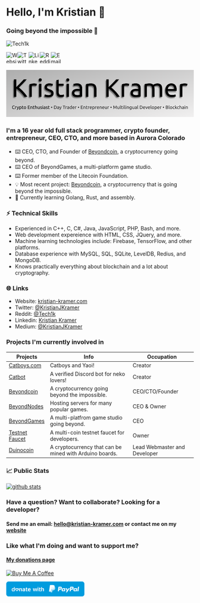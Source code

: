 <h1 align="left">Hello, I'm Kristian 👋</h1>
<h3 align="left">Going beyond the impossible 🚀</h3>

<p align="left"> <img src="https://komarev.com/ghpvc/?username=Tech1k&label=Profile%20views&color=0e75b6&style=flat" alt="Tech1k" /> </p>

<a href="https://kristian-kramer.com">
  <img align="left" alt="Website" width="30px" height="30px" src="https://kristian-kramer.com/assets/img/website.png" />
</a>
<a href="https://twitter.com/kristianjkramer">
  <img align="left" alt="Twitter" width="30px" height="30px" src="https://kristian-kramer.com/assets/img/twitter.png" />
</a>
<a href="https://www.linkedin.com/in/kristian-kramer/">
  <img align="left" alt="Linkedin" width="30px" height="30px" src="https://kristian-kramer.com/assets/img/linkedin.png" />
</a>
<a href="https://reddit.com/u/tech1k">
  <img align="left" alt="Reddit" width="30px" height="30px" src="https://kristian-kramer.com/assets/img/reddit.png" />
</a>
<a href="mailto:hello@kristian-kramer.com">
  <img align="left" alt="Email" width="30px" height="30px" src="https://kristian-kramer.com/assets/img/mail.png" />
</a>
<br />
<br />

![Kristian Kramer](kristian-og-banner-github.png)

### I'm a 16 year old full stack programmer, crypto founder, entrepreneur, CEO, CTO, and more based in Aurora Colorado

- ⌨️  CEO, CTO, and Founder of [Beyondcoin](https://beyondcoin.io), a cryptocurrency going beyond.
- ⌨️  CEO of BeyondGames, a multi-platform game studio.
- ⌨️  Former member of the Litecoin Foundation.
- 💡   Most recent project: [Beyondcoin](https://github.com/beyondcoin-project), a cryptocurrency that is going beyond the impossible.
- 🌱  Currently learning Golang, Rust, and assembly.

### ⚡️ Technical Skills
- Experienced in C++, C, C#, Java, JavaScript, PHP, Bash, and more. 
- Web development expereience with HTML, CSS, JQuery, and more.
- Machine learning technologies include: Firebase, TensorFlow, and other platforms.
- Database experience with MySQL, SQL, SQLite, LevelDB, Redius, and MongoDB.
- Knows practically everything about blockchain and a lot about cryptography.

### 🌐 Links

- Website: <a href="https://kristian-kramer.com" target="_blank">kristian-kramer.com</a>
- Twitter: <a href="https://twitter.com/kristianjkramer" target="_blank">@KristianJKramer</a>
- Reddit: <a href="https://reddit.com/u/tech1k" target="_blank">@Tech1k</a>
- Linkedin: <a href="https://linkedin.com/in/kristian-kramer" target="_blank">Kristian Kramer</a>
- Medium: <a href="https://medium.com/@kristianjkramer" target="_blank">@KristianJKramer</a>

### Projects I'm currently involved in
| Projects | Info | Occupation |
|--------------------------------------------------|------------------------------------------------------------------------------------------------|-----------------------------------------------------------|
| [Catboys.com](https://catboys.com) | Catboys and Yaoi! | Creator |
| [Catbot](https://catbot.dev) | A verified Discord bot for neko lovers! | Creator |
| [Beyondcoin](https://beyondcoin.io) | A cryptocurrency going beyond the impossible. | CEO/CTO/Founder |
| [BeyondNodes](https://beyondnodes.net) | Hosting servers for many popular games. | CEO & Owner | 
| [BeyondGames](https://beyondgames.io) | A multi-platfrom game studio going beyond. | CEO |
| [Testnet Faucet](https://testnet-faucet.com) | A multi-coin testnet faucet for developers. | Owner |
| [Duinocoin](https://duinocoin.com) | A cryptocurrency that can be mined with Arduino boards. | Lead Webmaster and Developer |

### 📈 Public Stats

<a href="#">
  <img align="center" src="https://github-readme-stats.vercel.app/api?username=tech1k&show_icons=true?count_private=true&theme=algolia" alt="github stats" />
</a>

### Have a question? Want to collaborate? Looking for a developer?
#### Send me an email: <a href="mailto:hello@kristian-kramer.com">hello@kristian-kramer.com</a> or contact me on my <a href="https://kristian-kramer.com/#contact">website</a>

### Like what I'm doing and want to support me?
#### <a href="https://kristian-kramer.com/donate">My donations page</a>

<a href="https://www.buymeacoffee.com/kristiankramer" target="_blank"><img src="https://cdn.buymeacoffee.com/buttons/default-orange.png" alt="Buy Me A Coffee" height="41" width="174"></a>

<a href="https://paypal.me/beyondtoshi"><img src="paypal.svg" height="40"></a>  

